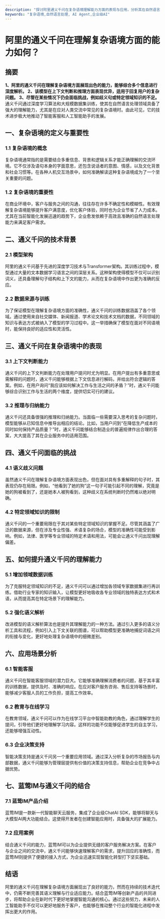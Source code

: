 ```yaml
---
description: "探讨阿里通义千问在复杂语境理解能力方面的表现与应用，分析其在自然语言处理中的优势及不足之处。"
keywords: "复杂语境,自然语言处理, AI Agent,企业级AI"
---
```

# 阿里的通义千问在理解复杂语境方面的能力如何？

## 摘要
**1、阿里的通义千问在理解复杂语境方面展现出色的能力，能够综合多个信息进行深度解析。 2、该模型在上下文判断和推理方面表现优异，适用于回复用户的复杂问题。 3、尽管在某些情况下仍会面临挑战，例如歧义句或特定领域知识的不足。** 通义千问通过深度学习算法和大规模数据集训练，使其在自然语言处理领域具备了强大的理解能力，尤其是在应对人类交流中常见的复杂语境时。由此可见，它的技术进步极大地推动了智能客服和人工智能助手的发展。

## 一、复杂语境的定义与重要性

### 1.1 复杂语境的概念
复杂语境通常指的是需要结合多重信息、背景和逻辑关系才能正确理解的交流环境。它不仅涉及语句本身的字面意思，还包含说话者的意图、情感，以及文化背景和社会习惯等。在各种人机交互场景中，如何准确解读这种复杂语境成为了一个至关重要的问题。

### 1.2 复杂语境的重要性
在商业环境中，客户与服务之间的沟通，往往存在许多不确定性和模糊性。有效理解复杂语境能够提升客户满意度，优化客户体验，同时也为企业节省了人力成本。尤其在当前智能化发展迅速的趋势下，企业愈发依赖于高效且准确的自然语言处理能力来满足客户需求。

## 二、通义千问的技术背景

### 2.1 模型架构
阿里的通义千问基于先进的深度学习技术与Transformer架构。其训练过程中，模型通过大量的文本数据学习语言之间的深层关系。这种架构使得模型不仅可以识别词义，还具备理解句子结构和上下文的能力，从而在复杂语境中作出更为准确的反应。

### 2.2 数据来源与训练
为了保证模型在理解复杂语境方面的准确性，通义千问的训练数据涵盖了各个领域。通过使用来自社交媒体、新闻报道、学术论文和技术文档的数据，不同领域的知识与表达方式被纳入了模型的学习过程中。这一举措确保了模型在面对不同语境时，能保持良好的适应性和灵活性。

## 三、通义千问在复杂语境中的表现

### 3.1 上下文判断能力
通义千问的上下文判断能力在处理用户提问时尤为明显。在用户提出有多重意思或需解释的问题时，通义千问能够根据上下文信息进行解码，并给出符合逻辑的答案。例如，在用户询问“我应该如何解决工作与生活之间的矛盾？”时，通义千问能够综合识别工作与生活的两个维度，提供切实可行的建议。

### 3.2 推理与归纳能力
通义千问还具备很强的推理和归纳能力。当面临一些需要深入思考的复杂问题时，模型能够从已知信息中推导出相应的结论。比如，当用户问到“在降低生产成本的同时如何保持产品质量？”时，通义千问能够结合制造业的普遍规律作出合理的答案，大大提高了其在企业服务中的适用范围。

## 四、通义千问面临的挑战

### 4.1 语义歧义问题
虽然通义千问在理解复杂语境方面表现出色，但在面对具有多重解释的句子时，其表现仍存在局限。例如，“他看到了她的狗”这一句子可能引起不同的理解，究竟是她的狗被看到了，还是她本人被狗看到，这种歧义在系统判断时仍然难以绝对明确。

### 4.2 特定领域知识的限制
通义千问的一个重要局限在于其对某些特定领域知识的掌握不足。尽管其涵盖了广泛的数据来源，但在涉及专业性强、术语复杂的场合，模型的准确性可能受到影响。例如，法律、医学等专业领域的特定术语和用法，可能会让通义千问出现理解偏差。

## 五、如何提升通义千问的理解能力

### 5.1 增加领域数据训练
为了克服特定领域知识的不足，通义千问可以通过增加各领域专家数据集进行再训练。借助行业专家的知识输入，让模型更好地吸收各专业领域的独特表达方式和术语，从而提高其在特定场景下的理解能力。

### 5.2 强化语义解析
改进模型的语义解析算法也是提升其理解能力的一种方法。通过引入更多的语义分析工具和流程，例如引入上下文关联的图谱，可以帮助模型更准确地捕捉词语之间的衔接与变化，更好地处理复杂语境中的细微差别。

## 六、应用场景分析

### 6.1 智能客服
通义千问在智能客服领域的潜力巨大。它能够准确理解消费者的问题，基于其丰富的训练数据，提供及时、准确的响应。在应对客户服务咨询、售后支持等场景时，能够减少客服人员的工作负担，提高工作效率。

### 6.2 教育与在线学习
在教育领域，通义千问可以作为在线学习平台中智能助教的角色，通过理解学生的提问，引导他们更好地理解学习内容。这样的功能不仅能够促进学生的自主学习，还能够增强互动性。

### 6.3 企业决策支持
智能决策支持是通义千问另一个重要应用领域。通过深入分析复杂的市场报告与内部数据，通义千问能够为管理层提供有价值的决策支持信息，帮助企业在竞争中占据优势。

## 七、蓝莺IM与通义千问的结合

### 7.1 蓝莺IM产品介绍
蓝莺IM是一款新一代智能聊天云服务，集成了企业级ChatAI SDK，能够将聊天与大模型AI两大功能结合。这使得开发者在创建智能应用时，具备强大的扩展能力。

### 7.2 应用案例
结合通义千问的能力，蓝莺IM可以为企业提供无缝的客户服务解决方案。在客户与企业之间的交流中，通义千问能够快速理解客户的需求，提升回应的准确性，而蓝莺IM则提供了便捷的接入方式，为企业迅速实现智能化转型打下坚实基础。

## 结语
阿里的通义千问在理解复杂语境方面展现出了良好的能力，然而在持续的技术迭代中，仍需不断完善其语义理解与行业适应能力。结合蓝莺IM等创新产品的共同进步，将帮助企业在新时代下更好地掌握智能沟通的核心。通过这些努力，未来的人工智能助手不仅可以更好地服务于客户，也能够在推动整个行业的智能化进程中发挥出更大的作用。
